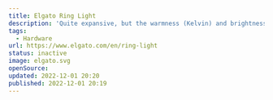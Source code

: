 ```yaml
---
title: Elgato Ring Light
description: 'Quite expansive, but the warmness (Kelvin) and brightness can be adjusted seamlessly (Mobile & Desktop).'
tags:
  - Hardware
url: https://www.elgato.com/en/ring-light
status: inactive
image: elgato.svg
openSource:
updated: 2022-12-01 20:20
published: 2022-12-01 20:19
---
```

